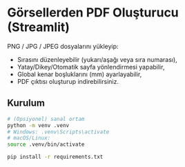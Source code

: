 # Görsellerden PDF Oluşturucu (Streamlit)

PNG / JPG / JPEG dosyalarını yükleyip:
- Sırasını düzenleyebilir (yukarı/aşağı veya sıra numarası),
- Yatay/Dikey/Otomatik sayfa yönlendirmesi yapabilir,
- Global kenar boşluklarını (mm) ayarlayabilir,
- PDF çıktısı oluşturup indirebilirsiniz.

## Kurulum

```bash
# (Opsiyonel) sanal ortam
python -m venv .venv
# Windows: .venv\Scripts\activate
# macOS/Linux:
source .venv/bin/activate

pip install -r requirements.txt
